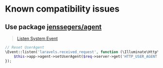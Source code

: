 # Known compatibility issues

## Use package [jenssegers/agent](https://github.com/jenssegers/agent)
> [Listen System Event](https://github.com/hhxsv5/laravel-s/blob/master/README.md#system-events)

```PHP
// Reset UserAgent
\Event::listen('laravels.received_request', function (\Illuminate\Http\Request $req) {
    $this->app->agent->setUserAgent($req->server->get('HTTP_USER_AGENT'));
});
```
